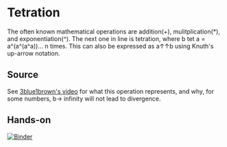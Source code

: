 # Tetration
The often known mathematical operations are addition(+), mulitplication(*), and exponentiation(^). The next one in line is tetration, where b tet a = a^(a^(a^a))... n times. This can also be expressed as a↑↑b using Knuth's up-arrow notation.

## Source
See [3blue1brown's video](https://youtu.be/elQVZLLiod4) for what this operation represents, and why, for some numbers, b-> infinity will not lead to divergence.

## Hands-on
[![Binder](https://mybinder.org/badge_logo.svg)](https://mybinder.org/v2/gh/oceannuclear/Tetration/HEAD?filepath=infinite_tet.ipynb)
